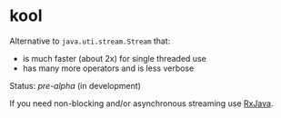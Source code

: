 # kool
Alternative to `java.uti.stream.Stream` that:

* is much faster (about 2x) for single threaded use
* has many more operators and is less verbose

Status: *pre-alpha* (in development)

If you need non-blocking and/or asynchronous streaming use [RxJava](https://github.com/ReactiveX/RxJava).




